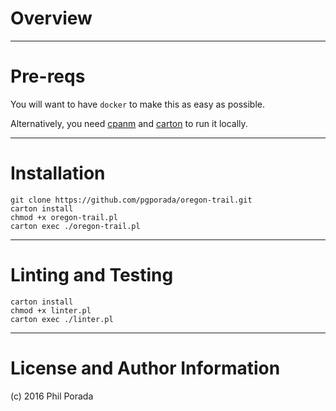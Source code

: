 # Overview

- - - -
# Pre-reqs
You will want to have `docker` to make this as easy as possible.

Alternatively, you need [cpanm](http://search.cpan.org/~miyagawa/App-cpanminus-1.7042/lib/App/cpanminus.pm) and [carton](http://search.cpan.org/~miyagawa/Carton-v1.0.28/lib/Carton.pm) to run it locally.

- - - -
# Installation

    git clone https://github.com/pgporada/oregon-trail.git
    carton install
    chmod +x oregon-trail.pl
    carton exec ./oregon-trail.pl

- - - -
# Linting and Testing

    carton install
    chmod +x linter.pl
    carton exec ./linter.pl

- - - -
# License and Author Information
(c) 2016 Phil Porada
